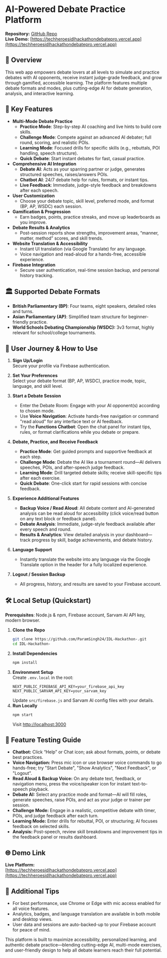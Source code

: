# AI-Powered Debate Practice Platform

**Repository:** [GitHub Repo](https://github.com/ParamSingh24/IDL-Hackathon-)  
**Live Demo:** [https://techheroesidlhackathondebatepro.vercel.app](https://techheroesidlhackathondebatepro.vercel.app)

## 🚀 Overview

This web app empowers debate lovers at all levels to simulate and practice debates with AI opponents, receive instant judge-grade feedback, and grow through gamified, accessible learning. The platform features multiple debate formats and modes, plus cutting-edge AI for debate generation, analysis, and interactive learning.

## 🌟 Key Features

- **Multi-Mode Debate Practice**
  - **Practice Mode**: Step-by-step AI coaching and live hints to build core skills.
  - **Challenge Mode**: Compete against an advanced AI debater; full round, scoring, and realistic POIs.
  - **Learning Mode**: Focused drills for specific skills (e.g., rebuttals, POI handling, speech structure).
  - **Quick Debate**: Start instant debates for fast, casual practice.
- **Comprehensive AI Integration**
  - **Debate AI**: Acts as your sparring partner or judge, generates structured speeches, raises/answers POIs.
  - **Chatbot AI**: 24/7 debate help for rules, formats, or instant tips.
  - **Live Feedback**: Immediate, judge-style feedback and breakdowns after each speech.
- **User Customization**
  - Choose your debate topic, skill level, preferred mode, and format (BP, AP, WSDC) each session.
- **Gamification & Progression**
  - Earn badges, points, practice streaks, and move up leaderboards as you improve.
- **Debate Results & Analytics**
  - Post-session reports show strengths, improvement areas, “manner, matter, method” scores, and skill trends.
- **Website Translation & Accessibility**
  - Instant UI translation (via Google Translate) for any language.
  - Voice navigation and read-aloud for a hands-free, accessible experience.
- **Firebase Integration**
  - Secure user authentication, real-time session backup, and personal history tracking.

## 🏛️ Supported Debate Formats

- **British Parliamentary (BP)**: Four teams, eight speakers, detailed roles and turns.
- **Asian Parliamentary (AP)**: Simplified team structure for beginner-friendly practice.
- **World Schools Debating Championship (WSDC):** 3v3 format, highly relevant for school/college tournaments.

## 👣 User Journey & How to Use

1. **Sign Up/Login**  
   Secure your profile via Firebase authentication.

2. **Set Your Preferences**  
   Select your debate format (BP, AP, WSDC), practice mode, topic, language, and skill level.

3. **Start a Debate Session**  
   - Enter the Debate Room: Engage with your AI opponent(s) according to chosen mode.
   - Use **Voice Navigation**: Activate hands-free navigation or command "read aloud" for any interface text or AI feedback.
   - Try the **Functions Chatbot**: Open the chat panel for instant tips, rules, or format clarifications while you debate or prepare.

4. **Debate, Practice, and Receive Feedback**
   - **Practice Mode**: Get guided prompts and supportive feedback at each step.
   - **Challenge Mode**: Debate the AI like a tournament round—AI delivers speeches, POIs, and after-speech judge feedback.
   - **Learning Mode**: Drill targeted debate skills; receive skill-specific tips after each exercise.
   - **Quick Debate**: One-click start for rapid sessions with concise feedback.

5. **Experience Additional Features**
   - **Backup Voice / Read Aloud**: All debate content and AI-generated analysis can be read aloud for accessibility (click voice/read button on any text block or feedback panel).
   - **Debate Analysis**: Immediate, judge-style feedback available after every speech and round.
   - **Results & Analytics**: View detailed analysis in your dashboard—track progress by skill, badge achievements, and debate history.

6. **Language Support**
   - Instantly translate the website into any language via the Google Translate option in the header for a fully localized experience.

7. **Logout / Session Backup**
   - All progress, history, and results are saved to your Firebase account.

## 🛠️ Local Setup (Quickstart)

**Prerequisites**: Node.js & npm, Firebase account, Sarvam AI API key, modern browser.

1. **Clone the Repo**  
   ```bash
   git clone https://github.com/ParamSingh24/IDL-Hackathon-.git
   cd IDL-Hackathon-
   ```
2. **Install Dependencies**  
   ```bash
   npm install
   ```
3. **Environment Setup**  
   Create `.env.local` in the root:
   ```
   NEXT_PUBLIC_FIREBASE_API_KEY=your_firebase_api_key
   NEXT_PUBLIC_SARVAM_API_KEY=your_sarvam_key
   ```
   Update `src/firebase.js` and Sarvam AI config files with your details.
4. **Run Locally**  
   ```bash
   npm start
   ```
   Visit [http://localhost:3000](http://localhost:3000)

## 🧭 Feature Testing Guide

- **Chatbot:** Click “Help” or Chat icon; ask about formats, points, or debate best practices.
- **Voice Navigation:** Press mic icon or use browser voice commands to go hands-free; try "Start Debate", "Show Analytics", "Next Feedback", or "Logout".
- **Read Aloud & Backup Voice:** On any debate text, feedback, or navigation menu, press the voice/speaker icon for instant text-to-speech playback.
- **Debate AI:** Select any practice mode and format—AI will fill roles, generate speeches, raise POIs, and act as your judge or trainer per session.
- **Challenge Mode:** Engage in a realistic, competitive debate with timer, POIs, and judge feedback after each turn.
- **Learning Mode:** Enter drills for rebuttal, POI, or structuring; AI focuses feedback on selected skills.
- **Analysis:** Post-speech, review skill breakdowns and improvement tips in the feedback panel or results dashboard.

## 🌐 Demo Link

**Live Platform:**  
[https://techheroesidlhackathondebatepro.vercel.app](https://techheroesidlhackathondebatepro.vercel.app)

## 📖 Additional Tips

- For best performance, use Chrome or Edge with mic access enabled for all voice features.
- Analytics, badges, and language translation are available in both mobile and desktop views.
- User data and sessions are auto-backed-up to your Firebase account for peace of mind.

This platform is built to maximize accessibility, personalized learning, and authentic debate practice—blending cutting-edge AI, multi-mode exercises, and user-friendly design to help all debate learners reach their full potential.
